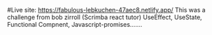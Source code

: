 #Live site: https://fabulous-lebkuchen-47aec8.netlify.app/
This was a challenge from bob zirroll (Scrimba react tutor)
UseEffect, UseState, Functional Compnent, Javascript-promises.......

